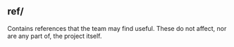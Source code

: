 ## ref/

Contains references that the team may find useful. These do not affect, nor are any part of, the project itself.